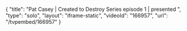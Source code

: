 {
    "title": "Pat Casey | Created to Destroy Series episode 1 | presented ",
    "type": "solo",
    "layout": "iframe-static",
    "videoId": "166957",
    "url": "\/tvpembed\/166957"
}